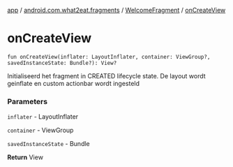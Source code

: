 [app](../../index.md) / [android.com.what2eat.fragments](../index.md) / [WelcomeFragment](index.md) / [onCreateView](./on-create-view.md)

# onCreateView

`fun onCreateView(inflater: LayoutInflater, container: ViewGroup?, savedInstanceState: Bundle?): View?`

Initialiseerd het fragment in CREATED lifecycle state. De layout wordt geinflate en custom
actionbar wordt ingesteld

### Parameters

`inflater` - LayoutInflater

`container` - ViewGroup

`savedInstanceState` - Bundle

**Return**
View


